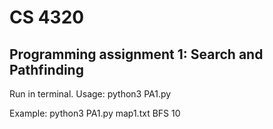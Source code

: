 # CS 4320 
## Programming assignment 1: Search and Pathfinding

Run in terminal.
Usage: python3 PA1.py <filename> <search algorithm> <cutoff time in seconds>

Example: python3 PA1.py map1.txt BFS 10